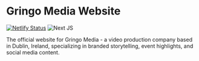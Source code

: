 # Gringo Media Website

[![Netlify Status](https://api.netlify.com/api/v1/badges/2fdb4181-2dd4-439c-967e-92e626b33076/deploy-status)](https://app.netlify.com/projects/gringomedia/deploys) ![Next JS](https://img.shields.io/badge/Next-black?style=for-the-badge&logo=next.js&logoColor=white)

The official website for Gringo Media - a video production company based in Dublin, Ireland, specializing in branded storytelling, event highlights, and social media content.